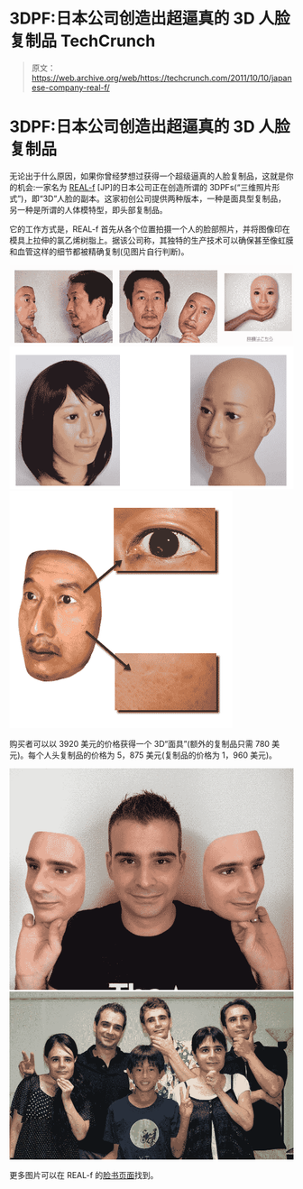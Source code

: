 # 3DPF:日本公司创造出超逼真的 3D 人脸复制品 TechCrunch

> 原文：<https://web.archive.org/web/https://techcrunch.com/2011/10/10/japanese-company-real-f/>

# 3DPF:日本公司创造出超逼真的 3D 人脸复制品

无论出于什么原因，如果你曾经梦想过获得一个超级逼真的人脸复制品，这就是你的机会:一家名为 [REAL-f](https://web.archive.org/web/20221208005148/http://real-f.jp/) [JP]的日本公司正在创造所谓的 3DPFs(“三维照片形式”)，即“3D”人脸的副本。这家初创公司提供两种版本，一种是面具型复制品，另一种是所谓的人体模特型，即头部复制品。

它的工作方式是，REAL-f 首先从各个位置拍摄一个人的脸部照片，并将图像印在模具上拉伸的氯乙烯树脂上。据该公司称，其独特的生产技术可以确保甚至像虹膜和血管这样的细节都被精确复制(见图片自行判断)。

[![](img/6a17996b5aa0c347c448c862d76e6fca.png "Picture 1")](https://web.archive.org/web/20221208005148/https://beta.techcrunch.com/wp-content/uploads/2011/10/picture-13.png)[![](img/c84c04fa467263729e21e3e6d864789b.png "Picture 5")](https://web.archive.org/web/20221208005148/https://beta.techcrunch.com/wp-content/uploads/2011/10/picture-5.png)[![](img/97711c220339420873237b89dfb3919d.png "Picture 4")](https://web.archive.org/web/20221208005148/https://beta.techcrunch.com/wp-content/uploads/2011/10/picture-4.png)

购买者可以以 3920 美元的价格获得一个 3D“面具”(额外的复制品只需 780 美元)。每个人头复制品的价格为 5，875 美元(复制品的价格为 1，960 美元)。

[![](img/c6534bf996d2e3646dc590e801154b1f.png "3dpf") ](https://web.archive.org/web/20221208005148/https://beta.techcrunch.com/wp-content/uploads/2011/10/3dpf.jpg) [ ![](img/01be066fba13cacd3f1d0bd69e3a774e.png "real-f3")](https://web.archive.org/web/20221208005148/https://beta.techcrunch.com/wp-content/uploads/2011/10/real-f3.jpg)

更多图片可以在 REAL-f 的[脸书页面](https://web.archive.org/web/20221208005148/http://www.facebook.com/REAL.f.jp)找到。
